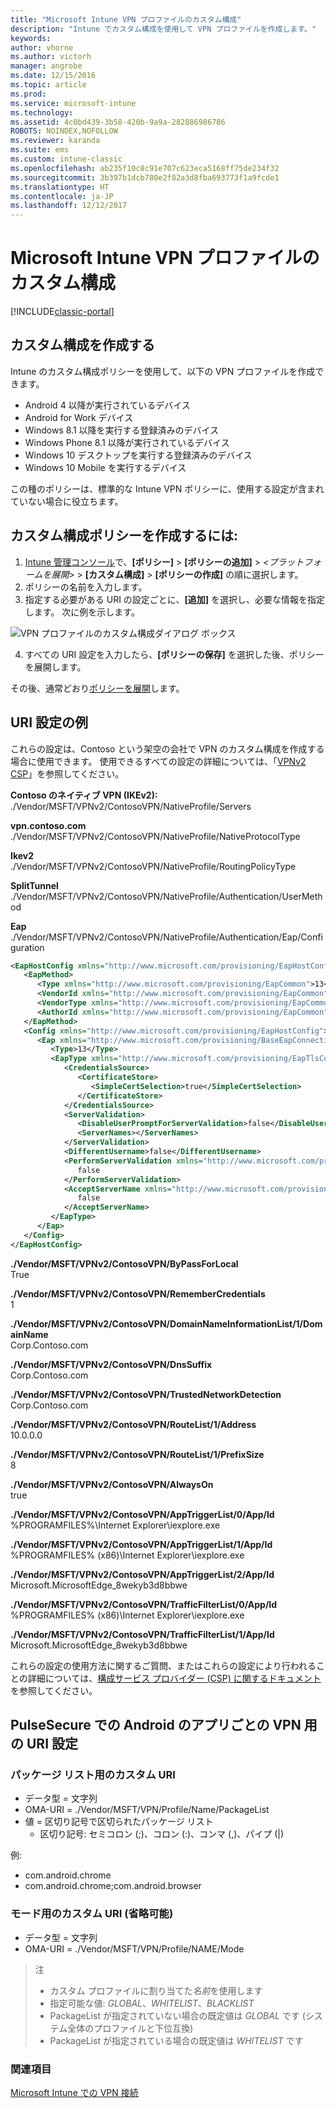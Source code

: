 ```yaml
---
title: "Microsoft Intune VPN プロファイルのカスタム構成"
description: "Intune でカスタム構成を使用して VPN プロファイルを作成します。"
keywords: 
author: vhorne
ms.author: victorh
manager: angrobe
ms.date: 12/15/2016
ms.topic: article
ms.prod: 
ms.service: microsoft-intune
ms.technology: 
ms.assetid: 4c0bd439-3b58-420b-9a9a-282886986786
ROBOTS: NOINDEX,NOFOLLOW
ms.reviewer: karanda
ms.suite: ems
ms.custom: intune-classic
ms.openlocfilehash: ab235f10c8c91e707c623eca5168ff75de234f32
ms.sourcegitcommit: 3b397b1dcb780e2f82a3d8fba693773f1a9fcde1
ms.translationtype: HT
ms.contentlocale: ja-JP
ms.lasthandoff: 12/12/2017
---
```

# <a name="custom-configurations-for-microsoft-intune-vpn-profiles"></a>Microsoft Intune VPN プロファイルのカスタム構成

[!INCLUDE[classic-portal](../includes/classic-portal.md)]

## <a name="create-a-custom-configuration"></a>カスタム構成を作成する
Intune のカスタム構成ポリシーを使用して、以下の VPN プロファイルを作成できます。

* Android 4 以降が実行されているデバイス
* Android for Work デバイス
* Windows 8.1 以降を実行する登録済みのデバイス
* Windows Phone 8.1 以降が実行されているデバイス
* Windows 10 デスクトップを実行する登録済みのデバイス
* Windows 10 Mobile を実行するデバイス

この種のポリシーは、標準的な Intune VPN ポリシーに、使用する設定が含まれていない場合に役立ちます。

## <a name="to-create-a-custom-configuration-policy"></a>カスタム構成ポリシーを作成するには:

   1. [Intune 管理コンソール](https://manage.microsoft.com)で、**[ポリシー]** > **[ポリシーの追加]** > *<プラットフォームを展開>* > **[カスタム構成]** > **[ポリシーの作成]** の順に選択します。
   2. ポリシーの名前を入力します。
   3. 指定する必要がある URI の設定ごとに、**[追加]** を選択し、必要な情報を指定します。 次に例を示します。

   ![VPN プロファイルのカスタム構成ダイアログ ボックス](./media/Intune_Add_VPN_URI.png)

   4.  すべての URI 設定を入力したら、**[ポリシーの保存]** を選択した後、ポリシーを展開します。

その後、通常どおり[ポリシーを展開](/intune-classic/deploy-use/manage-settings-and-features-on-your-devices-with-microsoft-intune-policies#deploy-a-configuration-policy)します。

## <a name="example-uri-settings"></a>URI 設定の例

これらの設定は、Contoso という架空の会社で VPN のカスタム構成を作成する場合に使用できます。
使用できるすべての設定の詳細については、「[VPNv2 CSP](https://msdn.microsoft.com/library/windows/hardware/dn914776.aspx)」を参照してください。

**Contoso のネイティブ VPN (IKEv2):**<br />
./Vendor/MSFT/VPNv2/ContosoVPN/NativeProfile/Servers

**vpn.contoso.com**<br />
./Vendor/MSFT/VPNv2/ContosoVPN/NativeProfile/NativeProtocolType

**Ikev2<br />** ./Vendor/MSFT/VPNv2/ContosoVPN/NativeProfile/RoutingPolicyType

**SplitTunnel**<br />
./Vendor/MSFT/VPNv2/ContosoVPN/NativeProfile/Authentication/UserMethod

**Eap**<br />
./Vendor/MSFT/VPNv2/ContosoVPN/NativeProfile/Authentication/Eap/Configuration
``` xml
<EapHostConfig xmlns="http://www.microsoft.com/provisioning/EapHostConfig">
   <EapMethod>
      <Type xmlns="http://www.microsoft.com/provisioning/EapCommon">13</Type>
      <VendorId xmlns="http://www.microsoft.com/provisioning/EapCommon">0</VendorId>
      <VendorType xmlns="http://www.microsoft.com/provisioning/EapCommon">0</VendorType>
      <AuthorId xmlns="http://www.microsoft.com/provisioning/EapCommon">0</AuthorId>
   </EapMethod>
   <Config xmlns="http://www.microsoft.com/provisioning/EapHostConfig">
      <Eap xmlns="http://www.microsoft.com/provisioning/BaseEapConnectionPropertiesV1">
         <Type>13</Type>
         <EapType xmlns="http://www.microsoft.com/provisioning/EapTlsConnectionPropertiesV1">
            <CredentialsSource>
               <CertificateStore>
                  <SimpleCertSelection>true</SimpleCertSelection>
               </CertificateStore>
            </CredentialsSource>
            <ServerValidation>
               <DisableUserPromptForServerValidation>false</DisableUserPromptForServerValidation>
               <ServerNames></ServerNames>
            </ServerValidation>
            <DifferentUsername>false</DifferentUsername>
            <PerformServerValidation xmlns="http://www.microsoft.com/provisioning/EapTlsConnectionPropertiesV2">
               false
            </PerformServerValidation>
            <AcceptServerName xmlns="http://www.microsoft.com/provisioning/EapTlsConnectionPropertiesV2">
               false
            </AcceptServerName>
         </EapType>
      </Eap>
   </Config>
</EapHostConfig>
```
**./Vendor/MSFT/VPNv2/ContosoVPN/ByPassForLocal**<br />
True

**./Vendor/MSFT/VPNv2/ContosoVPN/RememberCredentials**<br />
1

**./Vendor/MSFT/VPNv2/ContosoVPN/DomainNameInformationList/1/DomainName**<br />
Corp.Contoso.com

**./Vendor/MSFT/VPNv2/ContosoVPN/DnsSuffix**<br />
Corp.Contoso.com

**./Vendor/MSFT/VPNv2/ContosoVPN/TrustedNetworkDetection**<br />
Corp.Contoso.com

**./Vendor/MSFT/VPNv2/ContosoVPN/RouteList/1/Address**<br />
10.0.0.0

**./Vendor/MSFT/VPNv2/ContosoVPN/RouteList/1/PrefixSize**<br />
8

**./Vendor/MSFT/VPNv2/ContosoVPN/AlwaysOn**<br />
true

**./Vendor/MSFT/VPNv2/ContosoVPN/AppTriggerList/0/App/Id**<br />
%PROGRAMFILES%\Internet Explorer\iexplore.exe

**./Vendor/MSFT/VPNv2/ContosoVPN/AppTriggerList/1/App/Id**<br />
%PROGRAMFILES% (x86)\Internet Explorer\iexplore.exe

**./Vendor/MSFT/VPNv2/ContosoVPN/AppTriggerList/2/App/Id**<br />
Microsoft.MicrosoftEdge_8wekyb3d8bbwe

**./Vendor/MSFT/VPNv2/ContosoVPN/TrafficFilterList/0/App/Id**<br />
%PROGRAMFILES% (x86)\Internet Explorer\iexplore.exe

**./Vendor/MSFT/VPNv2/ContosoVPN/TrafficFilterList/1/App/Id**<br />
Microsoft.MicrosoftEdge_8wekyb3d8bbwe

これらの設定の使用方法に関するご質問、またはこれらの設定により行われることの詳細については、[構成サービス プロバイダー (CSP) に関するドキュメント](https://msdn.microsoft.com/library/windows/hardware/dn914776(v=vs.85).aspx)を参照してください。

## <a name="uri-settings-for-android-per-app-vpn-on-pulsesecure"></a>PulseSecure での Android のアプリごとの VPN 用の URI 設定
### <a name="custom-uri-for-package-list"></a>パッケージ リスト用のカスタム URI
-  データ型 = 文字列
-  OMA-URI = ./Vendor/MSFT/VPN/Profile/Name/PackageList
-  値 = 区切り記号で区切られたパッケージ リスト
   - 区切り記号: セミコロン (;)、コロン (:)、コンマ (,)、パイプ (|)

例:
- com.android.chrome
- com.android.chrome;com.android.browser

### <a name="custom-uri-for-mode-optional"></a>モード用のカスタム URI (省略可能)
- データ型 = 文字列
- OMA-URI = ./Vendor/MSFT/VPN/Profile/NAME/Mode

> 注
> - カスタム プロファイルに割り当てた*名前*を使用します
> - 指定可能な値: *GLOBAL*、*WHITELIST*、*BLACKLIST*
> - PackageList が指定されていない場合の既定値は *GLOBAL* です (システム全体のプロファイルと下位互換)
> - PackageList が指定されている場合の既定値は *WHITELIST* です


### <a name="see-also"></a>関連項目
[Microsoft Intune での VPN 接続](vpn-connections-in-microsoft-intune.md)
